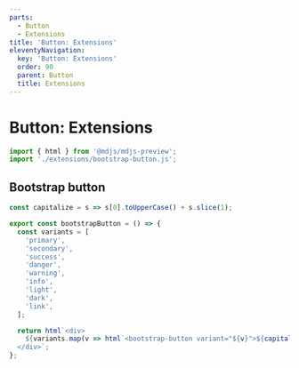 ```yaml
---
parts:
  - Button
  - Extensions
title: 'Button: Extensions'
eleventyNavigation:
  key: 'Button: Extensions'
  order: 90
  parent: Button
  title: Extensions
---
```


# Button: Extensions

```js script
import { html } from '@mdjs/mdjs-preview';
import './extensions/bootstrap-button.js';
```

## Bootstrap button

```js preview-story
const capitalize = s => s[0].toUpperCase() + s.slice(1);

export const bootstrapButton = () => {
  const variants = [
    'primary',
    'secondary',
    'success',
    'danger',
    'warning',
    'info',
    'light',
    'dark',
    'link',
  ];

  return html`<div>
    ${variants.map(v => html`<bootstrap-button variant="${v}">${capitalize(v)}</bootstrap-button>`)}
  </div>`;
};
```
